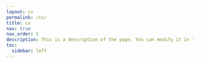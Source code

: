 ```yaml
---
layout: cv
permalink: /cv/
title: cv
nav: true
nav_order: 5
description: This is a description of the page. You can modify it in '_pages/cv.md'. You can also change or remove the top pdf download button.
toc:
  sidebar: left
---
```


